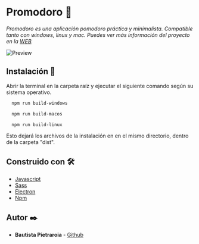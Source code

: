 # Promodoro 🍅

_Promodoro es una aplicación pomodoro práctica y minimalista. Compatible tanto con windows, linux y mac. Puedes ver más información del proyecto en la [WEB](https://promodoro.bautistapietraroia.com.ar)_

![Preview](https://i.imgur.com/gpyA63p.png)

## Instalación 📃

Abrir la terminal en la carpeta raíz y ejecutar el siguiente comando según su sistema operativo.

```bash
  npm run build-windows
```
```bash
  npm run build-macos
```
```bash
  npm run build-linux
```

Esto dejará los archivos de la instalación en en el mismo directorio, dentro de la carpeta "dist".

## Construido con 🛠️

* [Javascript](https://www.javascript.com/)
* [Sass](https://sass-lang.com/)
* [Electron](https://www.electronjs.org/)
* [Npm](https://www.npmjs.com/)

## Autor ✒️

* **Bautista Pietraroia** - [Github](https://github.com/bautipietra)

